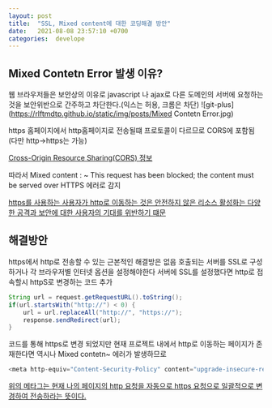 ```yaml
---
layout: post
title:  "SSL, Mixed content에 대한 코딩해결 방안"
date:   2021-08-08 23:57:10 +0700
categories:  develope
---
```


##  Mixed Contetn Error 발생 이유?

웹 브라우저들은 보안상의 이유로 javascript 나 ajax로 다른 도메인의 서버에 요청하는 것을 보안위반으로 간주하고 차단한다.(익스는 허용, 크롬은 차단)
![git-plus](https://rlftmdtp.github.io/static/img/posts/Mixed Contetn Error.jpg)

https 홈페이지에서 http홈페이지로 전송될떄 프로토콜이 다르므로 CORS에 포함됨 (다만 http->https는 가능)


 [Cross-Origin Resource Sharing(CORS) 정보](https://developer.mozilla.org/en-US/docs/Web/HTTP/CORS)

따라서 Mixed content : ~ This request has been blocked; the content must be served over HTTPS 에러로 감지

[https를 사용하는 사용자가 http로 이동하는 것은 안전하지 않은 리소스 활성화는 다양한 공격과 보안에 대한 사용자의 기대를 위반하기 떄문](ttps://stackoverflow.com/questions/35178135/how-to-fix-insecure-content-was-loaded-over-https-but-requested-an-insecure-re)


##  해결방안
https에서 http로 전송할 수 있는 근본적인 해결방은 없음 호출되는 서버를 SSL로 구성하거나 각 브라우저별 인터넷 옵션을 설정해야한다
서버에 SSL를 설정했다면 http로 접속할시 httpS로 변경하는 코드 추가
```java
String url = request.getRequestURL().toString();
if(url.startsWith("http://") < 0) {
    url = url.replaceAll("http://", "https://");
    response.sendRedirect(url);
}
```


코드를 통해 https로 변경 되었지만 현재 프로젝트 내에서 http로 이동하는 페이지가 존재한다면 역시나 Mixed contetn~ 에러가 발생하므로
```java
<meta http-equiv="Content-Security-Policy" content="upgrade-insecure-requests" />
```
[위의 메타그는 현재 나의 페이지의 http 요청을 자동으로 https 요청으로 일괄적으로 변경하여 전송하라는 뜻이다.](https://web.dev/fixing-mixed-content/)
